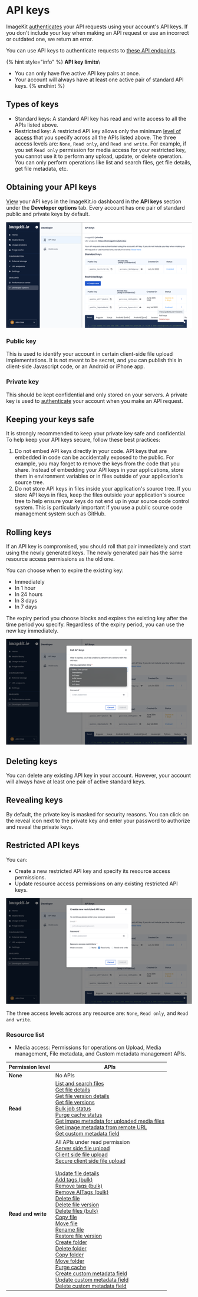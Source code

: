 # API keys

ImageKit [authenticates](authentication.md) your API requests using your account's API keys. If you don't include your key when making an API request or use an incorrect or outdated one, we return an error.

You can use API keys to authenticate requests to [these API endpoints](README.md).

{% hint style="info" %}
**API key limits**\

- You can only have five active API key pairs at once.
- Your account will always have at least one active pair of standard API keys.
  {% endhint %}

## Types of keys

- Standard keys: A standard API key has read and write access to all the APIs listed above.
- Restricted key: A restricted API key allows only the minimum [level of access](#resource-list) that you specify across all the APIs listed above. The three access levels are: `None`, `Read only`, and `Read and write`. For example, if you set `Read only` permission for media access for your restricted key, you cannot use it to perform any upload, update, or delete operation. You can only perform operations like list and search files, get file details, get file metadata, etc.

## Obtaining your API keys

[View](https://imagekit.io/dashboard/developer/api-keys) your API keys in the ImageKit.io dashboard in the **API keys** section under the **Developer options** tab. Every account has one pair of standard public and private keys by default.

![The API keys section in Developer options](../../.gitbook/assets/api-keys.png)

### **Public key**

This is used to identify your account in certain client-side file upload implementations. It is not meant to be secret, and you can publish this in client-side Javascript code, or an Android or iPhone app.

### **Private key**

This should be kept confidential and only stored on your servers. A private key is used to [authenticate](authentication.md) your account when you make an API request.

## Keeping your keys safe

It is strongly recommended to keep your private key safe and confidential. To help keep your API keys secure, follow these best practices:

1. Do not embed API keys directly in your code. API keys that are embedded in code can be accidentally exposed to the public. For example, you may forget to remove the keys from the code that you share. Instead of embedding your API keys in your applications, store them in environment variables or in files outside of your application's source tree.
2. Do not store API keys in files inside your application's source tree. If you store API keys in files, keep the files outside your application's source tree to help ensure your keys do not end up in your source code control system. This is particularly important if you use a public source code management system such as GitHub.

## Rolling keys

If an API key is compromised, you should roll that pair immediately and start using the newly generated keys. The newly generated pair has the same resource access permissions as the old one.

You can choose when to expire the existing key:

- Immediately
- In 1 hour
- In 24 hours
- In 3 days
- In 7 days

The expiry period you choose blocks and expires the existing key after the time period you specify. Regardless of the expiry period, you can use the new key immediately.

![Roll API keys](../../.gitbook/assets/roll-keys.png)

## Deleting keys

You can delete any existing API key in your account. However, your account will always have at least one pair of active standard keys.

## Revealing keys

By default, the private key is masked for security reasons. You can click on the reveal icon next to the private key and enter your password to authorize and reveal the private keys.

## Restricted API keys

You can:

- Create a new restricted API key and specify its resource access permissions.
- Update resource access permissions on any existing restricted API keys.

![Create restricted API keys](../../.gitbook/assets/create-new-restricted-key.png)

The three access levels across any resource are: `None`, `Read only`, and `Read and write`.

### Resource list

- Media access: Permissions for operations on Upload, Media management, File metadata, and Custom metadata management APIs.

| Permission level   | APIs                                                                                                                                                                                                                                                                                                                                                                                                                                                                                                                                                                                                                                                                                                                                                                                                                                                                                                                                                                                                                                                                                                                                                                                                                                                                                                            |
| ------------------ | --------------------------------------------------------------------------------------------------------------------------------------------------------------------------------------------------------------------------------------------------------------------------------------------------------------------------------------------------------------------------------------------------------------------------------------------------------------------------------------------------------------------------------------------------------------------------------------------------------------------------------------------------------------------------------------------------------------------------------------------------------------------------------------------------------------------------------------------------------------------------------------------------------------------------------------------------------------------------------------------------------------------------------------------------------------------------------------------------------------------------------------------------------------------------------------------------------------------------------------------------------------------------------------------------------------- |
| **None**           | No APIs                                                                                                                                                                                                                                                                                                                                                                                                                                                                                                                                                                                                                                                                                                                                                                                                                                                                                                                                                                                                                                                                                                                                                                                                                                                                                                         |
| **Read**           | [List and search files](../media-api/list-and-search-files.md) <br/> [Get file details](../media-api/get-file-details.md) <br/> [Get file version details](../media-api/get-file-version-details.md) <br/> [Get file versions](../media-api/get-file-versions.md) <br/> [Bulk job status](../media-api/copy-move-folder-status.md) <br/> [Purge cache status](../media-api/purge-cache-status.md) <br/> [Get image metadata for uploaded media files](../metadata-api/get-image-metadata-for-uploaded-media-files.md) <br/> [Get image metadata from remote URL](../metadata-api/get-image-metadata-from-remote-url.md) <br/> [Get custom metadata field](../custom-metadata-fields-api/get-custom-metadata-field.md)                                                                                                                                                                                                                                                                                                                                                                                                                                                                                                                                                                                           |
| **Read and write** | All APIs under read permission <br/> [Server side file upload](../upload-file-api/server-side-file-upload.md) <br/> [Client side file upload](../upload-file-api/client-side-file-upload.md) <br> [Secure client side file upload](../upload-file-api/secure-client-side-file-upload.md) <br/> <br/> [Update file details](../media-api/update-file-details.md) <br/> [Add tags (bulk)](../media-api/add-tags-bulk.md) <br/>[Remove tags (bulk)](../media-api/remove-tags-bulk.md) <br/>[Remove AITags (bulk)](../media-api/remove-aitags-bulk.md)<br/> [Delete file](../media-api/delete-file.md) <br/> [Delete file version](../media-api/delete-file-version.md) <br/>[Delete files (bulk)](../media-api/delete-files-bulk.md)<br/>[Copy file](../media-api/copy-file.md)<br/>[Move file](../media-api/move-file.md)<br/>[Rename file](../media-api/rename-file.md)<br/>[Restore file version](../media-api/restore-file-version.md)<br/>[Create folder](../media-api/create-folder.md)<br/>[Delete folder](../media-api/delete-folder.md)<br/>[Copy folder](../media-api/copy-folder.md)<br/>[Move folder](../media-api/move-folder.md)<br/>[Purge cache](../media-api/purge-cache.md)<br/> [Create custom metadata field](../custom-metadata-fields-api/create-custom-metadata-field.md) <br/>[Update custom metadata field](../custom-metadata-fields-api/update-custom-metadata-field.md) <br/>[Delete custom metadata field](../custom-metadata-fields-api/delete-custom-metadata-field.md) |

